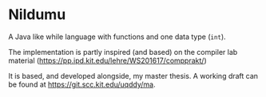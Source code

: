 Nildumu
=======

A Java like while language with functions and one data type (`int`).


The implementation is partly inspired (and based) on the compiler lab
material (https://pp.ipd.kit.edu/lehre/WS201617/compprakt/)

It is based, and developed alongside, my master thesis.
A working draft can be found at https://git.scc.kit.edu/uqddy/ma.
